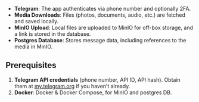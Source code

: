 
- **Telegram**: The app authenticates via phone number and optionally 2FA.
- **Media Downloads**: Files (photos, documents, audio, etc.) are fetched and saved locally.
- **MinIO Upload**: Local files are uploaded to MinIO for off-box storage, and a link is stored in the database.
- **Postgres Database**: Stores message data, including references to the media in MinIO.

## Prerequisites

1. **Telegram API credentials** (phone number, API ID, API hash). Obtain them at [my.telegram.org](https://my.telegram.org/) if you haven’t already.
2. **Docker**: Docker & Docker Compose, for MinIO and postgres DB.
